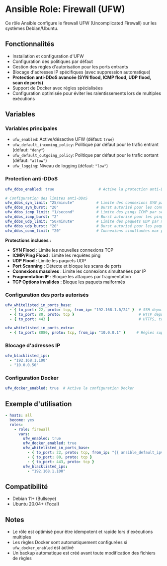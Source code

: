 # Ansible Role: Firewall (UFW)

Ce rôle Ansible configure le firewall UFW (Uncomplicated Firewall) sur les systèmes Debian/Ubuntu.

## Fonctionnalités

- Installation et configuration d'UFW
- Configuration des politiques par défaut
- Gestion des règles d'autorisation pour les ports entrants
- Blocage d'adresses IP spécifiques (avec suppression automatique)
- **Protection anti-DDoS avancée (SYN flood, ICMP flood, UDP flood, scan de ports)**
- Support de Docker avec règles spécialisées
- Configuration optimisée pour éviter les ralentissements lors de multiples exécutions

## Variables

### Variables principales

- `ufw_enabled`: Active/désactive UFW (défaut: `true`)
- `ufw_default_incoming_policy`: Politique par défaut pour le trafic entrant (défaut: `"deny"`)
- `ufw_default_outgoing_policy`: Politique par défaut pour le trafic sortant (défaut: `"allow"`)
- `ufw_logging`: Niveau de logging (défaut: `"low"`)

### Protection anti-DDoS

```yaml
ufw_ddos_enabled: true                    # Active la protection anti-DDoS

# Configuration des limites anti-DDoS
ufw_ddos_syn_limit: "25/minute"          # Limite des connexions SYN par minute
ufw_ddos_syn_burst: "20"                 # Burst autorisé pour les connexions SYN
ufw_ddos_icmp_limit: "1/second"          # Limite des pings ICMP par seconde
ufw_ddos_icmp_burst: "2"                 # Burst autorisé pour les pings ICMP
ufw_ddos_udp_limit: "50/minute"          # Limite des paquets UDP par minute
ufw_ddos_udp_burst: "20"                 # Burst autorisé pour les paquets UDP
ufw_ddos_conn_limit: "20"                # Connexions simultanées max par IP
```

**Protections incluses :**
- **SYN Flood** : Limite les nouvelles connexions TCP
- **ICMP/Ping Flood** : Limite les requêtes ping
- **UDP Flood** : Limite les paquets UDP
- **Port Scanning** : Détecte et bloque les scans de ports
- **Connexions massives** : Limite les connexions simultanées par IP
- **Fragmentation IP** : Bloque les attaques par fragmentation
- **TCP Options invalides** : Bloque les paquets malformés

### Configuration des ports autorisés

```yaml
ufw_whitelisted_in_ports_base:
  - { to_port: 22, proto: tcp, from_ip: "192.168.1.0/24" }  # SSH depuis un réseau spécifique
  - { to_port: 80, proto: tcp }                             # HTTP depuis n'importe où
  - { to_port: 443 }                                        # HTTPS, tout protocole

ufw_whitelisted_in_ports_extra:
  - { to_port: 8080, proto: tcp, from_ip: "10.0.0.1" }     # Règles supplémentaires
```

### Blocage d'adresses IP

```yaml
ufw_blacklisted_ips:
  - "192.168.1.100"
  - "10.0.0.50"
```

### Configuration Docker

```yaml
ufw_docker_enabled: true  # Active la configuration Docker
```

## Exemple d'utilisation

```yaml
- hosts: all
  become: yes
  roles:
    - role: firewall
      vars:
        ufw_enabled: true
        ufw_docker_enabled: true
        ufw_whitelisted_in_ports_base:
          - { to_port: 22, proto: tcp, from_ip: "{{ ansible_default_ipv4.network }}/24" }
          - { to_port: 80, proto: tcp }
          - { to_port: 443, proto: tcp }
        ufw_blacklisted_ips:
          - "192.168.1.100"
```

## Compatibilité

- Debian 11+ (Bullseye)
- Ubuntu 20.04+ (Focal)

## Notes

- Le rôle est optimisé pour être idempotent et rapide lors d'exécutions multiples
- Les règles Docker sont automatiquement configurées si `ufw_docker_enabled` est activé
- Un backup automatique est créé avant toute modification des fichiers de règles
